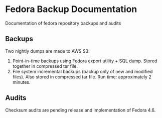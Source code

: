 # Fedora Backup Documentation
Documentation of fedora repository backups and audits

## Backups
Two nightly dumps are made to AWS S3:
1. Point-in-time backups using Fedora export utility + SQL dump. Stored together in compressed tar file.
2. File system incremental backups (backup only of new and modified files). Also stored in compressed tar file. 
Run time: approximately 2 minutes.

## Audits
Checksum audits are pending release and implementation of Fedora 4.6.